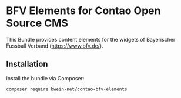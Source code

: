 # BFV Elements for Contao Open Source CMS

This Bundle provides content elements for the widgets of Bayerischer Fussball Verband (https://www.bfv.de/).

## Installation

Install the bundle via Composer:

```
composer require bwein-net/contao-bfv-elements
```
